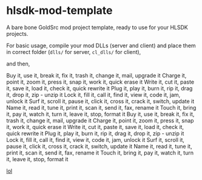 # hlsdk-mod-template

A bare bone GoldSrc mod project template, ready to use for your HLSDK projects.

For basic usage, compile your mod DLLs (server and client) and place them in correct folder (`dlls/` for server, `cl_dlls/` for client),

and then,

Buy it, use it, break it, fix it, trash it, change it, mail, upgrade it
Charge it, point it, zoom it, press it, snap it, work it, quick erase it
Write it, cut it, paste it, save it, load it, check it, quick rewrite it
Plug it, play it, burn it, rip it, drag it, drop it, zip - unzip it
Lock it, fill it, call it, find it, view it, code it, jam, unlock it
Surf it, scroll it, pause it, click it, cross it, crack it, switch, update it
Name it, read it, tune it, print it, scan it, send it, fax, rename it
Touch it, bring it, pay it, watch it, turn it, leave it, stop, format it
Buy it, use it, break it, fix it, trash it, change it, mail, upgrade it
Charge it, point it, zoom it, press it, snap it, work it, quick erase it
Write it, cut it, paste it, save it, load it, check it, quick rewrite it
Plug it, play it, burn it, rip it, drag it, drop it, zip - unzip it
Lock it, fill it, call it, find it, view it, code it, jam, unlock it
Surf it, scroll it, pause it, click it, cross it, crack it, switch, update it
Name it, read it, tune it, print it, scan it, send it, fax, rename it
Touch it, bring it, pay it, watch it, turn it, leave it, stop, format it

[lol](https://www.youtube.com/watch?v=D8K90hX4PrE)

